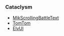 ### Cataclysm
* [MikScrollingBattleText](https://wow.curseforge.com/projects/mik-scrolling-battle-text/files/605130)
* [TomTom](https://wow.curseforge.com/projects/tomtom/files/602965)
* [ElvUI](https://github.com/ElvUI-Cataclysm/ElvUI-4.3.4)
